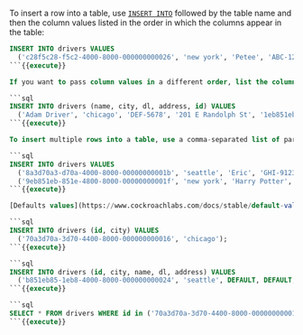 To insert a row into a table, use [`INSERT INTO`](https://www.cockroachlabs.com/docs/stable/insert.html) followed by the table name and then the column values listed in the order in which the columns appear in the table:

```sql
INSERT INTO drivers VALUES
  ('c28f5c28-f5c2-4000-8000-000000000026', 'new york', 'Petee', 'ABC-1234', '101 5th Ave');
```{{execute}}

If you want to pass column values in a different order, list the column names explicitly and provide the column values in the corresponding order:

```sql
INSERT INTO drivers (name, city, dl, address, id) VALUES
  ('Adam Driver', 'chicago', 'DEF-5678', '201 E Randolph St', '1eb851eb-851e-4800-8000-000000000006');
```{{execute}}

To insert multiple rows into a table, use a comma-separated list of parentheses, each containing column values for one row:

```sql
INSERT INTO drivers VALUES
  ('8a3d70a3-d70a-4000-8000-00000000001b', 'seattle', 'Eric', 'GHI-9123', '400 Broad St'),
  ('9eb851eb-851e-4800-8000-00000000001f', 'new york', 'Harry Potter', 'JKL-456', '214 W 43rd St');
```{{execute}}

[Defaults values](https://www.cockroachlabs.com/docs/stable/default-value.html) are used when you leave specific columns out of your statement, or when you explicitly request default values. For example, both of the following statements create a row where the `name`, `dl`, and `address` entries each contain their default value, in this case `NULL`:

```sql
INSERT INTO drivers (id, city) VALUES
  ('70a3d70a-3d70-4400-8000-000000000016', 'chicago');
```{{execute}}

```sql
INSERT INTO drivers (id, city, name, dl, address) VALUES
  ('b851eb85-1eb8-4000-8000-000000000024', 'seattle', DEFAULT, DEFAULT, DEFAULT);
```{{execute}}

```sql
SELECT * FROM drivers WHERE id in ('70a3d70a-3d70-4400-8000-000000000016', 'b851eb85-1eb8-4000-8000-000000000024');
```{{execute}}
